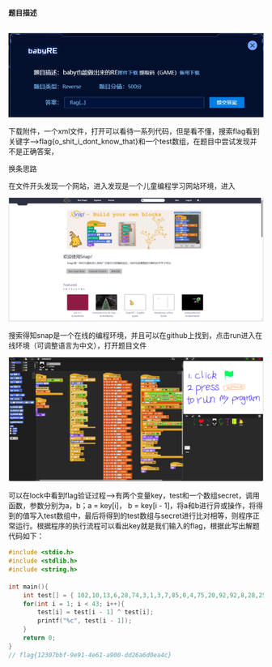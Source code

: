 **题目描述**

​    ![image-20240220154827579](./img/BabyRE/image-20240220154827579.png)

下载附件，一个xml文件，打开可以看待一系列代码，但是看不懂，搜索flag看到关键字-->flag{o_shit_i_dont_know_that}和一个test数组，在题目中尝试发现并不是正确答案，

换条思路

在文件开头发现一个网站，进入发现是一个儿童编程学习网站环境，进入

![image-20240220154834343](./img/BabyRE/image-20240220154834343.png)

搜索得知snap是一个在线的编程环境，并且可以在github上找到，点击run进入在线环境（可调整语言为中文），打开题目文件

![image-20240220154839339](./img/BabyRE/image-20240220154839339.png)

可以在lock中看到flag验证过程-->有两个变量key，test和一个数组secret，调用函数，参数分别为a，b；a = key[i]， b = key[i - 1]，将a和b进行异或操作，将得到的值写入test数组中，最后将得到的test数组与secret进行比对相等，则程序正常运行。根据程序的执行流程可以看出key就是我们输入的flag，根据此写出解题代码如下：

```c
#include <stdio.h>
#include <stdlib.h>
#include <string.h>

int main(){
    int test[] = { 102,10,13,6,28,74,3,1,3,7,85,0,4,75,20,92,92,8,28,25,81,83,7,28,76,88,9,0,29,73,0,86,4,87,87,82,84,85,4,85,87,30 };
    for(int i = 1; i < 43; i++){
        test[i] = test[i - 1] ^ test[i];
        printf("%c", test[i - 1]);
    }
    return 0;
}
// flag{12307bbf-9e91-4e61-a900-dd26a6d0ea4c}
```

